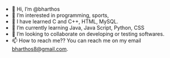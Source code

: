 - 👋 Hi, I’m @bharthos
- 👀 I’m interested in programming, sports, 
- 🌱 I have learned C and C++, HTML, MySQL. 
- 🌱 I’m currently learning Java, Java Script, Python, CSS
- 💞️ I’m looking to collaborate on developing or testing softwares.
- 📫 How to reach me?? You can reach me on my email bharthos8@gmail.com.

<!---
bharthos/bharthos is a ✨ special ✨ repository because its `README.md` (this file) appears on your GitHub profile.
You can click the Preview link to take a look at your changes.
--->
